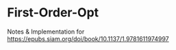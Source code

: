 # First-Order-Opt
Notes &amp; Implementation for https://epubs.siam.org/doi/book/10.1137/1.9781611974997
